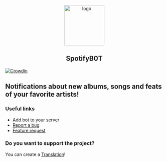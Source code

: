<div align="center">
    <img 
        src="https://media.discordapp.net/attachments/673196965059887114/988543524133826630/unknown.png"
        alt="logo"
        width="128px" style="max-width:100%;"
    >
    <h2>
        SpotifyB0T
    </h2>
</div>

[![Crowdin](https://badges.crowdin.net/spotifyb0t/localized.svg)](https://crowdin.com/project/spotifyb0t)

## Notifications about new albums, songs and feats of your favorite artists!

### Useful links
- [Add bot to your server](https://discord.com/oauth2/authorize?client_id=968882980720373840&permissions=414464724032&scope=bot+applications.commands)
- [Report a bug](https://github.com/KamelaJda/SpotifyB0T/issues/new?assignees=KamelaJda&labels=bug&template=bug_report.md&title=%5BBUG%5D)
- [Feature request](https://github.com/KamelaJda/SpotifyB0T/issues/new?assignees=KamelaJda&labels=feature&template=feature_request.md&title=%5BFEATURE%5D)

### Do you want to support the project?
You can create a [Translation](https://crowdin.com/project/spotifyb0t)!